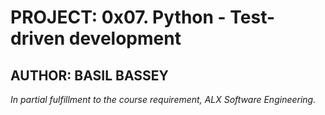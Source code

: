 # PROJECT: 0x07. Python - Test-driven development

## AUTHOR: BASIL BASSEY

*In partial fulfillment to the course requirement, ALX Software Engineering.*
